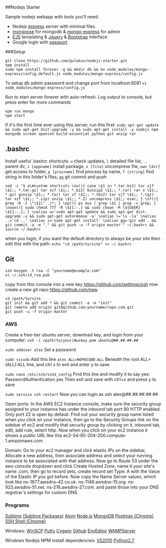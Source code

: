 ##Nodejs Starter

Sample nodejs webapp with tools you'll need:

- Nodejs [express](http://expressjs.com/4x/api.html) server with minimal files 
- [mongoose](http://mongoosejs.com/docs/guide.html) for mongodb & [mongo-express](https://github.com/andzdroid/mongo-express) for admin
- [EJS](https://github.com/mde/ejs) templating & [Jquery](https://learn.jquery.com/using-jquery-core/) & [Bootstrap](http://getbootstrap.com/components/) interface
- Google login with [passport](http://passportjs.org/docs/overview)


###Setup

```
git clone https://github.com/gulakov/nodejs-starter.git
npm install
sudo npm install forever -g && mkdir db && mv node_modules/mongo-express/config.default.js node_modules/mongo-express/config.js
```
To setup db admin password and change port from localhost:8081 ```vi node_modules/mongo-express/config.js```


Run to start server forever with auto-refresh. Log output to console, but press enter for more commands
```
npm run mongo
npm start
```


If it's the first time ever using this server, run this first:
```sudo apt-get update && sudo apt-get dist-upgrade -y && sudo apt-get install -y nodejs npm mongodb screen openssh build-essential python git unzip rar```


## .bashrc

Install useful .bashrc shortcuts: 
```u```  check updates, ```l``` detailed file list, ```..``` parent dir, ```i [appname]``` install package, ```x [file]``` uncompress file, ```own [dir]``` get access to folder, ```p [procname]``` find process by name, ```f [string]``` find string in this folder's files, ```gg``` git commit and push 

```sed -i "$ a\#custom shortcuts \nx(){ case \$1 in *.tar.bz2) tar xjf \$1;; *.tar.gz) tar xzf \$1;; *.bz2) bunzip2 \$1;; *.rar) rar x \$1;; *.gz) gunzip \$1;; *.tar) tar xf \$1;; *.tbz2) tar xjf \$1;; *.tgz) tar xzf \$1;; *.zip) unzip \$1;; *.Z) uncompress \$1;; esac; } \nf(){ grep -R -I \"\$1\" ./*; } \np(){ ps aux | grep \$1 | grep -v grep; } \nown(){ sudo chmod 777 -R \${1:-.} && sudo chown -R \${USER} \${1:-.}; } \nalias u='sudo apt-get update && sudo apt-get dist-upgrade -y && sudo apt-get autoremove -y' \nalias l='ls -la' \nalias ..='cd ..' \nalias i='sudo apt-get install' \nalias gg='git add . && git commit -a -m "." && git push -u -f origin master'" ~/.bashrc && source ~/.bashrc```

when you login, if you want the default directory to always be your site then edit this with the path:
```echo "cd /path/to/site" >> ~/.bashrc```


## Git 

```
ssh-keygen -t rsa -C "yourname@example.com"
vi ~/.ssh/id_rsa.pub
```
copy from this console into a new key https://github.com/settings/ssh
now create a new git repo https://github.com/new
```
cd /path/to/site
git init && git add * && git commit -a -m "init"
git remote add origin git@github.com:yourname/repo.com.git
git push -u -f origin master
```


### AWS

Create a free-tier ubuntu server, download key, and login from your computer:
```ssh -i /path/to/your/Awskey.pem ubuntu@##.##.##.##``` 


```sudo adduser alex```
Set a password

```sudo visudo```
Add this line
```alex ALL=NOPASSWD:ALL```
Beneath the root ALL=(ALL):ALL line, and ctrl x to exit and enter y to save

```sudo nano /etc/ssh/sshd_config```
Find this line and modify it to say yes:  PasswordAuthentication yes 
Then exit and save with ctrl+x and press y to save

```sudo service ssh restart```
Now you can login as ssh alex@##.##.##.##.##

Open ports:
In the AWS EC2 Instance console, make sure the security group assigned to your instance has under the inbound tab port 80 HTTP enabled. Only port 22 is open by default. Find out your security group name listed when you click on your instance, then go to the Security Groups link on the sidebar of ec2 and modify that security group by clicking on it, inbound tab, edit, add rule, select http. Now when you click on your ec2 instance it shows a public URL like this ec2-54-85-204-200.compute-1.amazonaws.com


Domain:
Go to your ec2 manager and click elastic IPs on the sidebar, Allocate a new address, then associate address and select your running instance to be associated with that address. Now go to Route 53 under the aws console dropdown and click Create Hosted Zone, name it your site's name .com, then go to record sets, create record set Type: A with the Value of the Elastic IP you got before. Now copy the Name Server values, which look like ns-1877.awsdns-42.co.uk. ns-1149.awsdns-15.org. ns-923.awsdns-51.net. ns-216.awsdns-27.com. and paste those into your DNS registrar's settings for custom DNS.


### Programs
[Sublime](http://www.sublimetext.com/3)
[(Sublime Packages)](https://packagecontrol.io/installation)
[Atom](https://atom.io/)
[Node.js](https://nodejs.org/download/)
[MongoDB](https://www.mongodb.org/downloads)
[Postman (Chrome)](https://chrome.google.com/webstore/detail/postman-rest-client/fdmmgilgnpjigdojojpjoooidkmcomcm)
[SSH Shell (Chrome)](https://chrome.google.com/webstore/detail/secure-shell/pnhechapfaindjhompbnflcldabbghjo?utm_source=chrome-app-launcher-info-dialog)

Windows:
[WinSCP](http://winscp.net/eng/download.php#download2)
[Putty](http://the.earth.li/~sgtatham/putty/latest/x86/putty.exe)
[Cygwin](https://cygwin.com/setup-x86.exe)
[Github](https://github-windows.s3.amazonaws.com/GitHubSetup.exe)
[EnvEditor](http://www.rapidee.com/download/RapidEE_setup.exe)
[WAMPServer](http://www.wampserver.com/en/)

Windows Nodejs NPM install dependencies:
[VS2010](https://app.vssps.visualstudio.com/profile/review?download=true&family=VisualStudioCExpress&release=VisualStudio2010&type=web&slcid=0x409)
[Python2.7](https://www.python.org/downloads/)
